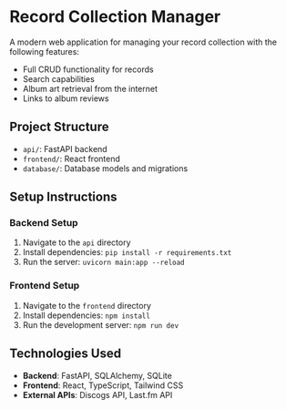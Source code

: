 # Record Collection Manager

A modern web application for managing your record collection with the following features:

- Full CRUD functionality for records
- Search capabilities
- Album art retrieval from the internet
- Links to album reviews

## Project Structure

- `api/`: FastAPI backend
- `frontend/`: React frontend
- `database/`: Database models and migrations

## Setup Instructions

### Backend Setup
1. Navigate to the `api` directory
2. Install dependencies: `pip install -r requirements.txt`
3. Run the server: `uvicorn main:app --reload`

### Frontend Setup
1. Navigate to the `frontend` directory
2. Install dependencies: `npm install`
3. Run the development server: `npm run dev`

## Technologies Used

- **Backend**: FastAPI, SQLAlchemy, SQLite
- **Frontend**: React, TypeScript, Tailwind CSS
- **External APIs**: Discogs API, Last.fm API 